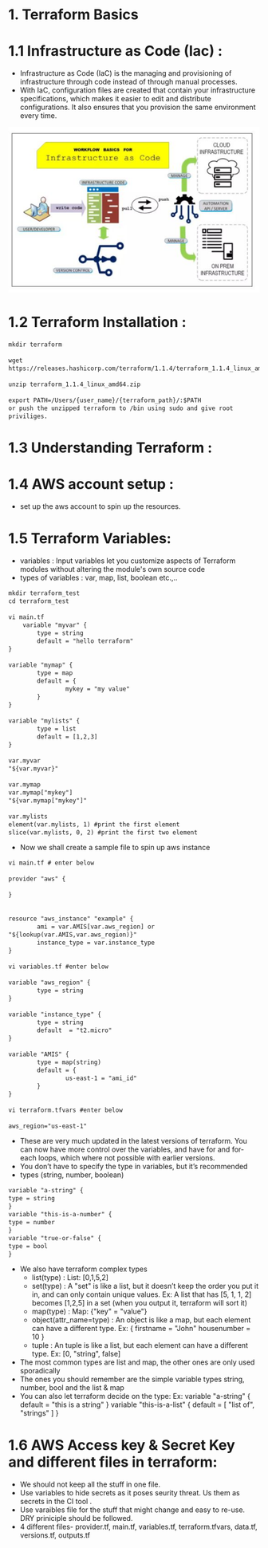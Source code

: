 # 1. Terraform Basics

# 1.1 Infrastructure as Code (Iac) :

- Infrastructure as Code (IaC) is the managing and provisioning of infrastructure through code instead of through manual processes.
- With IaC, configuration files are created that contain your infrastructure specifications, which makes it easier to edit and distribute configurations. It also ensures that you provision the same environment every time.

![alt text](../imgs/Iac.JPG "Iac")

# 1.2 Terraform Installation :

```
mkdir terraform

wget https://releases.hashicorp.com/terraform/1.1.4/terraform_1.1.4_linux_amd64.zip

unzip terraform_1.1.4_linux_amd64.zip

export PATH=/Users/{user_name}/{terraform_path}/:$PATH
or push the unzipped terraform to /bin using sudo and give root priviliges.

```

# 1.3 Understanding Terraform :

# 1.4 AWS account setup : 

- set up the aws account to spin up the resources.


# 1.5 Terraform Variables:

- variables :  Input variables let you customize aspects of Terraform modules without altering the module's own source code
- types of variables : var, map, list, boolean etc.,..
```
mkdir terraform_test
cd terraform_test

vi main.tf
    variable "myvar" {
        type = string
        default = "hello terraform"
}

variable "mymap" {
        type = map
        default = {
                mykey = "my value"
        }
}

variable "mylists" {
        type = list
        default = [1,2,3]
}

var.myvar
"${var.myvar}"

var.mymap
var.mymap["mykey"]
"${var.mymap["mykey"]"

var.mylists
element(var.mylists, 1) #print the first element 
slice(var.mylists, 0, 2) #print the first two element

```

- Now we shall create a sample file to spin up aws instance

```
vi main.tf # enter below

provider "aws" {

}


resource "aws_instance" "example" {
        ami = var.AMIS[var.aws_region] or "${lookup(var.AMIS,var.aws_region)}"
        instance_type = var.instance_type
}

vi variables.tf #enter below

variable "aws_region" {
        type = string
}

variable "instance_type" {
        type = string
        default  = "t2.micro"
}

variable "AMIS" {
        type = map(string)
        default = {
                us-east-1 = "ami_id"
        }
}

vi terraform.tfvars #enter below

aws_region="us-east-1"

```

- These are very much updated in the latest versions of terraform. You can now have more control over the variables, and have for and
for-each loops, which where not possible with earlier versions.
- You don’t have to specify the type in variables, but it’s recommended
- types (string, number, boolean)

```
variable "a-string" {
type = string
}
variable "this-is-a-number" {
type = number
}
variable "true-or-false" {
type = bool
}
```
- We also have terraform complex types
    - list(type) : List: [0,1,5,2]
    - set(type) : A "set" is like a list, but it doesn’t keep the order you put it in, and can only contain unique values.
                 Ex: A list that has [5, 1, 1, 2] becomes [1,2,5] in a set (when you output it, terraform will sort it)
    - map(type) : Map: {"key" = "value"}
    - object(attr_name=type) : An object is like a map, but each element can have a different type. 
      Ex: {
            firstname = "John"
            housenumber = 10
        }
    - tuple : An tuple is like a list, but each element can have a different type. Ex: [0, "string", false]
- The most common types are list and map, the other ones are only used
sporadically
-   The ones you should remember are the simple variable types string,
number, bool and the list & map
- You can also let terraform decide on the type:
    Ex: variable "a-string" {
        default = "this is a string"
        }
        variable "this-is-a-list" {
        default = [ "list of", "strings" ]
        }

# 1.6 AWS Access key & Secret Key and different files in terraform:

- We should not keep all the stuff in one file.
- Use variables to hide secrets as it poses seurity threat. Us them as secrets in the CI tool .
- Use varaibles file for the stuff that might change and easy to re-use. DRY priniciple should be followed.
- 4 different files- provider.tf, main.tf, variables.tf, terraform.tfvars, data.tf, versions.tf, outputs.tf